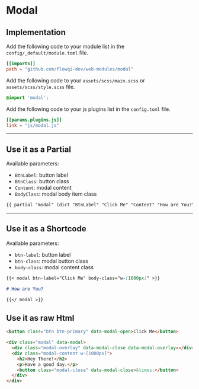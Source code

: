 # Modal

## Implementation

Add the following code to your module list in the `config/_default/module.toml` file.

```toml
[[imports]]
path = "github.com/flowqi-dev/web-modules/modal"
```

Add the following code to your `assets/scss/main.scss` or `assets/scss/style.scss` file.

```scss
@import 'modal';
```

Add the following code to your js plugins list in the `config.toml` file.

```toml
[[params.plugins.js]]
link = "js/modal.js"

```

<hr>

## Use it as a Partial

Available parameters:

* `BtnLabel`: button label
* `BtnClass`: button class
* `Content`: modal content
* `BodyClass`: modal body item class

```html
{{ partial "modal" (dict "BtnLabel" "Click Me" "Content" "How are You?") }}
```

<hr>

## Use it as a Shortcode

Available parameters:

* `btn-label`: button label
* `btn-class`: modal button class
* `body-class`: modal content class

```md
{{< modal btn-label="Click Me" body-class="w-[1000px]" >}}

# How are You?

{{</ modal >}}
```

## Use it as raw Html

```html
<button class="btn btn-primary" data-modal-open>Click Me</button>

<div class="modal" data-modal>
  <div class="modal-overlay" data-modal-close data-modal-overlay></div>
  <div class="modal-content w-[1000px]">
    <h2>Hey There!</h2>
    <p>Have a good day.</p>
    <button class="modal-close" data-modal-close>&times;</button>
  </div>
</div>
```
